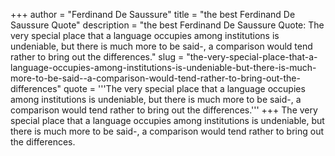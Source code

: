 +++
author = "Ferdinand De Saussure"
title = "the best Ferdinand De Saussure Quote"
description = "the best Ferdinand De Saussure Quote: The very special place that a language occupies among institutions is undeniable, but there is much more to be said-, a comparison would tend rather to bring out the differences."
slug = "the-very-special-place-that-a-language-occupies-among-institutions-is-undeniable-but-there-is-much-more-to-be-said--a-comparison-would-tend-rather-to-bring-out-the-differences"
quote = '''The very special place that a language occupies among institutions is undeniable, but there is much more to be said-, a comparison would tend rather to bring out the differences.'''
+++
The very special place that a language occupies among institutions is undeniable, but there is much more to be said-, a comparison would tend rather to bring out the differences.
